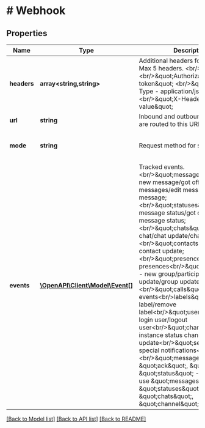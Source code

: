 # # Webhook

## Properties

Name | Type | Description | Notes
------------ | ------------- | ------------- | -------------
**headers** | **array<string,string>** | Additional headers for webhook. Max 5 headers. &lt;br/&gt;Example: &lt;br/&gt;\&quot;Authorization - Bearer token\&quot; &lt;br/&gt;\&quot;Content-Type - application/json\&quot; &lt;br/&gt;\&quot;X-Header - value\&quot; | [optional]
**url** | **string** | Inbound and outbound notifications are routed to this URL. |
**mode** | **string** | Request method for sending hook. | [optional] [default to 'body']
**events** | [**\OpenAPI\Client\Model\Event[]**](Event.md) | Tracked events. &lt;br/&gt;\&quot;messages\&quot; - got new message/got offline messages/edit message/delete message;&lt;br/&gt;\&quot;statuses\&quot; - got message status/got offline message status;&lt;br/&gt;\&quot;chats\&quot; - got chat/chat update/chat remove;&lt;br/&gt;\&quot;contacts\&quot; - contact update;&lt;br/&gt;\&quot;presences\&quot; - got presences&lt;br/&gt;\&quot;groups\&quot; - new group/participants update/group update;&lt;br/&gt;\&quot;calls\&quot; - got call events&lt;br/&gt;labels\&quot; - new label/remove label&lt;br/&gt;\&quot;users\&quot; - login user/logout user&lt;br/&gt;\&quot;channel\&quot; - instance status changed/QR-code update&lt;br/&gt;\&quot;service\&quot; - special notifications&lt;br/&gt;&lt;br/&gt;\&quot;message\&quot;, \&quot;ack\&quot;, \&quot;chat\&quot;, \&quot;status\&quot; - is deprecated, use \&quot;messages\&quot;, \&quot;statuses\&quot;, \&quot;chats\&quot;, \&quot;channel\&quot; instead. | [optional]

[[Back to Model list]](../../README.md#models) [[Back to API list]](../../README.md#endpoints) [[Back to README]](../../README.md)
